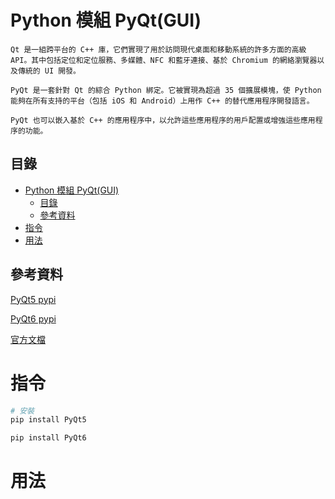 # Python 模組 PyQt(GUI)

```
Qt 是一組跨平台的 C++ 庫，它們實現了用於訪問現代桌面和移動系統的許多方面的高級 API。其中包括定位和定位服務、多媒體、NFC 和藍牙連接、基於 Chromium 的網絡瀏覽器以及傳統的 UI 開發。

PyQt 是一套針對 Qt 的綜合 Python 綁定。它被實現為超過 35 個擴展模塊，使 Python 能夠在所有支持的平台（包括 iOS 和 Android）上用作 C++ 的替代應用程序開發語言。

PyQt 也可以嵌入基於 C++ 的應用程序中，以允許這些應用程序的用戶配置或增強這些應用程序的功能。
```

## 目錄

- [Python 模組 PyQt(GUI)](#python-模組-pyqtgui)
	- [目錄](#目錄)
	- [參考資料](#參考資料)
- [指令](#指令)
- [用法](#用法)

## 參考資料

[PyQt5 pypi](https://pypi.org/project/PyQt5/)

[PyQt6 pypi](https://pypi.org/project/PyQt6/)

[官方文檔](https://doc.qt.io/)

# 指令

```bash
# 安裝
pip install PyQt5

pip install PyQt6
```

# 用法

```Python
```
